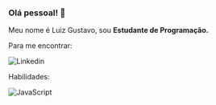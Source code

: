 ### Olá pessoal! 👋

Meu nome é Luiz Gustavo, sou **Estudante de Programação.**

Para me encontrar:

![[Linkedin](https://img.shields.io/badge/LinkedIn-0077B5?style=for-the-badge&logo=linkedin&logoColor=white)](https://www.linkedin.com/in/luizgustavodevv/)

Habilidades:

![JavaScript](https://img.shields.io/badge/JavaScript-323330?style=for-the-badge&logo=javascript&logoColor=F7DF1E)
